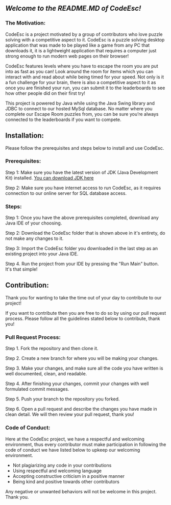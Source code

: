 ## ***Welcome to the README.MD of CodeEsc!***

### The Motivation:


CodeEsc is a project motivated by a group of contributors who love puzzle solving with a competitive aspect to it.  CodeEsc is a puzzle solving desktop application that was made to be played like a game from any PC that downloads it, it is a lightweight application that requires a computer just strong enough to run modern web pages on their browser! 

CodeEsc features levels where you have to escape the room you are put into as fast as you can! Look around the room for items which you can interact with and read about while being timed for your speed. Not only is it a fun challenge for your brain, there is also a competitive aspect to it as once you are finished your run, you can submit it to the leaderboards to see how other people did on their first try!

This project is powered by Java while using the Java Swing library and JDBC to connect to our hosted MySql database. No matter where you complete our Escape Room puzzles from, you can be sure you’re always connected to the leaderboards if you want to compete.


## Installation:
Please follow the prerequisites and steps below to install and use CodeEsc. 
### Prerequisites:

Step 1: Make sure you have the latest version of JDK (Java Development Kit) installed.
[You can download JDK here](https://www.oracle.com/java/technologies/downloads/#java11?er=221886)

Step 2: Make sure you have internet access to run CodeEsc, as it requires connection to our online server for SQL database access.


### Steps:

Step 1: Once you have the above prerequisites completed, download any Java IDE of your choosing.

Step 2: Download the CodeEsc folder that is shown above in it's entirety, do not make any changes to it.

Step 3: Import the CodeEsc folder you downloaded in the last step as an existing project into your Java IDE.

Step 4. Run the project from your IDE by pressing the "Run Main" button. It's that simple!


## Contribution:

Thank you for wanting to take the time out of your day to contribute to our project!

If you want to contribute then you are free to do so by using our pull request process. Please follow all the guidelines stated below to contribute, thank you!


### Pull Request Process:

Step 1. Fork the repository and then clone it.

Step 2. Create a new branch for where you will be making your changes.

Step 3. Make your changes, and make sure all the code you have written is well documented, clean, and readable.

Step 4. After finishing your changes, commit your changes with well formulated commit messages.

Step 5. Push your branch to the repository you forked.

Step 6. Open a pull request and describe the changes you have made in clean detail. We will then review your pull request, thank you!


### Code of Conduct:

Here at the CodeEsc project, we have a respectful and welcoming environment, thus every contributor must make participation in following the code of conduct we have listed below to upkeep our welcoming environment.

- Not plagiarizing any code in your contributions
- Using respectful and welcoming language
- Accepting constructive criticism in a positive manner
- Being kind and positive towards other contributors

Any negative or unwanted behaviors will not be welcome in this project. Thank you.

